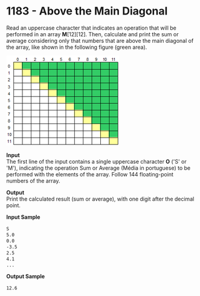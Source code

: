# 1183 - Above the Main Diagonal

Read an uppercase character that indicates an operation that will be performed in an array **M**[12][12]. Then, calculate and print the sum or average considering only that numbers that are above the main diagonal of the array, like shown in the following figure (green area).

![1183_AboveTheMainDiagonal.webp](https://github.com/ricrochads/beecrowd-solutions/blob/main/01.%20Beginner/1183%20-%20Above%20the%20Main%20Diagonal/1183_AboveTheMainDiagonal.webp)

**Input**<br>
The first line of the input contains a single uppercase character **O** ('S' or 'M'), indicating the operation Sum or Average (Média in portuguese) to be performed with the elements of the array. Follow 144 floating-point numbers of the array.

**Output**<br>
Print the calculated result (sum or average), with one digit after the decimal point.

**Input Sample**
````
S
5.0
0.0
-3.5
2.5
4.1
...
````

**Output Sample**
````
12.6
````